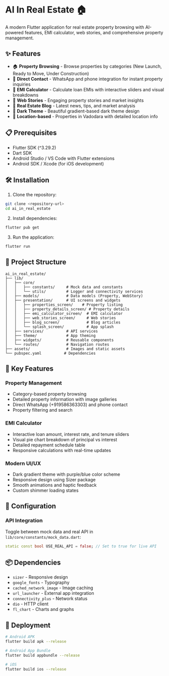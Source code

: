 # AI In Real Estate 🏠

A modern Flutter application for real estate property browsing with AI-powered features, EMI calculator, web stories, and comprehensive property management.

## ✨ Features

- 🏠 **Property Browsing** - Browse properties by categories (New Launch, Ready to Move, Under Construction)
- 📱 **Direct Contact** - WhatsApp and phone integration for instant property inquiries
- 🧮 **EMI Calculator** - Calculate loan EMIs with interactive sliders and visual breakdowns
- 📖 **Web Stories** - Engaging property stories and market insights
- 📝 **Real Estate Blog** - Latest news, tips, and market analysis
- 🌙 **Dark Theme** - Beautiful gradient-based dark theme design
- 📍 **Location-based** - Properties in Vadodara with detailed location info

## 📋 Prerequisites

- Flutter SDK (^3.29.2)
- Dart SDK
- Android Studio / VS Code with Flutter extensions
- Android SDK / Xcode (for iOS development)

## 🛠️ Installation

1. Clone the repository:
```bash
git clone <repository-url>
cd ai_in_real_estate
```

2. Install dependencies:
```bash
flutter pub get
```

3. Run the application:
```bash
flutter run
```

## 📁 Project Structure

```
ai_in_real_estate/
├── lib/
│   ├── core/
│   │   ├── constants/     # Mock data and constants
│   │   └── utils/         # Logger and connectivity services
│   ├── models/            # Data models (Property, WebStory)
│   ├── presentation/      # UI screens and widgets
│   │   ├── properties_screen/    # Property listing
│   │   ├── property_details_screen/ # Property details
│   │   ├── emi_calculator_screen/  # EMI calculator
│   │   ├── web_stories_screen/     # Web stories
│   │   ├── blog_screen/            # Blog articles
│   │   └── splash_screen/          # App splash
│   ├── services/          # API services
│   ├── theme/             # App theming
│   ├── widgets/           # Reusable components
│   └── routes/            # Navigation routes
├── assets/                # Images and static assets
└── pubspec.yaml          # Dependencies
```

## 🎨 Key Features

### Property Management
- Category-based property browsing
- Detailed property information with image galleries
- Direct WhatsApp (+919586363303) and phone contact
- Property filtering and search

### EMI Calculator
- Interactive loan amount, interest rate, and tenure sliders
- Visual pie chart breakdown of principal vs interest
- Detailed repayment schedule table
- Responsive calculations with real-time updates

### Modern UI/UX
- Dark gradient theme with purple/blue color scheme
- Responsive design using Sizer package
- Smooth animations and haptic feedback
- Custom shimmer loading states

## 🔧 Configuration

### API Integration
Toggle between mock data and real API in `lib/core/constants/mock_data.dart`:
```dart
static const bool USE_REAL_API = false; // Set to true for live API
```

## 📦 Dependencies

- `sizer` - Responsive design
- `google_fonts` - Typography
- `cached_network_image` - Image caching
- `url_launcher` - External app integration
- `connectivity_plus` - Network status
- `dio` - HTTP client
- `fl_chart` - Charts and graphs

## 🚀 Deployment

```bash
# Android APK
flutter build apk --release

# Android App Bundle
flutter build appbundle --release

# iOS
flutter build ios --release
```
